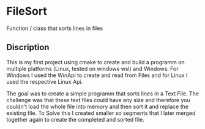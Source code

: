 # FileSort

Function / class that sorts lines in files

## Discription

This is my first project using cmake to create and build a programm on multiple platforms (Linux, tested on windows wsl) and Windows. For Windows I used the WinApi to create and read from Files and for Linux I used the respective Linux Api.

The goal was to create a simple programm that sorts lines in a Text File. The challenge was that these text files could have any size and therefore you couldn't load the whole file into memory and then sort it and replace the existing file. To Solve this I created smaller so segments that I later merged together again to create the completed and sorted file.
